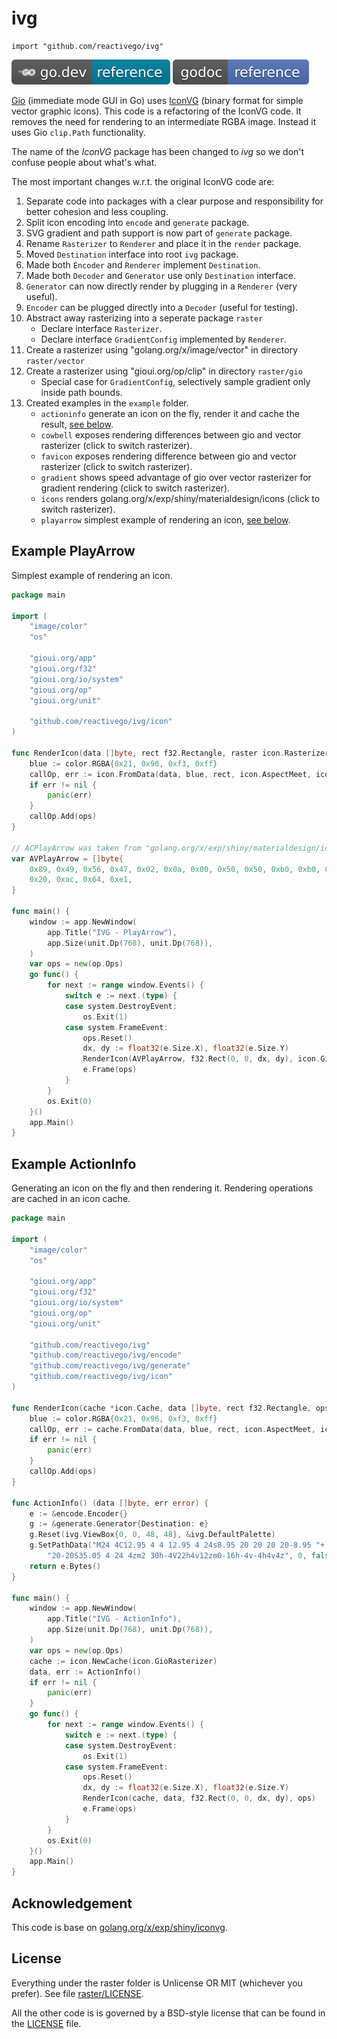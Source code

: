 # ivg

    import "github.com/reactivego/ivg"

[![](testdata/godev.svg)](https://pkg.go.dev/github.com/reactivego/ivg?tab=doc)
[![](testdata/godoc.svg)](https://godoc.org/github.com/reactivego/ivg)

[Gio](https://gioui.org) (immediate mode GUI in Go) uses [IconVG](https://golang.org/x/exp/shiny/iconvg) (binary format for simple vector graphic icons).
This code is a refactoring of the IconVG code. It removes the need for rendering to an intermediate RGBA image. Instead it uses Gio `clip.Path` functionality.

The name of the *IconVG* package has been changed to *ivg* so we don't confuse people about what's what.

The most important changes w.r.t. the original IconVG code are:

1. Separate code into packages with a clear purpose and responsibility for better cohesion and less coupling.
2. Split icon encoding into `encode` and `generate` package.
3. SVG gradient and path support is now part of `generate` package.
4. Rename `Rasterizer` to `Renderer` and place it in the `render` package.
5. Moved `Destination` interface into root `ivg` package.
6. Made both `Encoder` and `Renderer` implement `Destination`.
7. Made both `Decoder` and `Generator` use only `Destination` interface.
8. `Generator` can now directly render by plugging in a `Renderer` (very useful).
9. `Encoder` can be plugged directly into a `Decoder` (useful for testing).
10. Abstract away rasterizing into a seperate package `raster`
    - Declare interface `Rasterizer`.
    - Declare interface `GradientConfig` implemented by `Renderer`.
11. Create a rasterizer using "golang.org/x/image/vector" in directory `raster/vector`
12. Create a rasterizer using "gioui.org/op/clip" in directory `raster/gio`
    - Special case for `GradientConfig`, selectively sample gradient only inside path bounds.
14. Created examples in the `example` folder.
    - `actioninfo` generate an icon on the fly, render it and cache the result, [see below](#example-actioninfo).
    - `cowbell` exposes rendering differences between gio and vector rasterizer (click to switch rasterizer).
    - `favicon` exposes rendering difference between gio and vector rasterizer (click to switch rasterizer).
    - `gradient` shows speed advantage of gio over vector rasterizer for gradient rendering (click to switch rasterizer).
    - `icons` renders golang.org/x/exp/shiny/materialdesign/icons (click to switch rasterizer).
    - `playarrow` simplest example of rendering an icon, [see below](#example-playarrow).

## Example PlayArrow

Simplest example of rendering an icon.

```go
package main

import (
    "image/color"
    "os"

    "gioui.org/app"
    "gioui.org/f32"
    "gioui.org/io/system"
    "gioui.org/op"
    "gioui.org/unit"

    "github.com/reactivego/ivg/icon"
)

func RenderIcon(data []byte, rect f32.Rectangle, raster icon.Rasterizer, ops *op.Ops) {
    blue := color.RGBA{0x21, 0x96, 0xf3, 0xff}
    callOp, err := icon.FromData(data, blue, rect, icon.AspectMeet, icon.Mid, icon.Mid, raster)
    if err != nil {
        panic(err)
    }
    callOp.Add(ops)
}

// ACPlayArrow was taken from "golang.org/x/exp/shiny/materialdesign/icons"
var AVPlayArrow = []byte{
    0x89, 0x49, 0x56, 0x47, 0x02, 0x0a, 0x00, 0x50, 0x50, 0xb0, 0xb0, 0xc0, 0x70, 0x64, 0xe9, 0xb8,
    0x20, 0xac, 0x64, 0xe1,
}

func main() {
    window := app.NewWindow(
        app.Title("IVG - PlayArrow"),
        app.Size(unit.Dp(768), unit.Dp(768)),
    )
    var ops = new(op.Ops)
    go func() {
        for next := range window.Events() {
            switch e := next.(type) {
            case system.DestroyEvent:
                os.Exit(1)
            case system.FrameEvent:
                ops.Reset()
                dx, dy := float32(e.Size.X), float32(e.Size.Y)
                RenderIcon(AVPlayArrow, f32.Rect(0, 0, dx, dy), icon.GioRasterizer, ops)
                e.Frame(ops)
            }
        }
        os.Exit(0)
    }()
    app.Main()
}
```
## Example ActionInfo

Generating an icon on the fly and then rendering it. Rendering operations are cached in an icon cache.

```go
package main

import (
    "image/color"
    "os"

    "gioui.org/app"
    "gioui.org/f32"
    "gioui.org/io/system"
    "gioui.org/op"
    "gioui.org/unit"

    "github.com/reactivego/ivg"
    "github.com/reactivego/ivg/encode"
    "github.com/reactivego/ivg/generate"
    "github.com/reactivego/ivg/icon"
)

func RenderIcon(cache *icon.Cache, data []byte, rect f32.Rectangle, ops *op.Ops) {
    blue := color.RGBA{0x21, 0x96, 0xf3, 0xff}
    callOp, err := cache.FromData(data, blue, rect, icon.AspectMeet, icon.Mid, icon.Mid)
    if err != nil {
        panic(err)
    }
    callOp.Add(ops)
}

func ActionInfo() (data []byte, err error) {
    e := &encode.Encoder{}
    g := &generate.Generator{Destination: e}
    g.Reset(ivg.ViewBox{0, 0, 48, 48}, &ivg.DefaultPalette)
    g.SetPathData("M24 4C12.95 4 4 12.95 4 24s8.95 20 20 20 20-8.95 "+
        "20-20S35.05 4 24 4zm2 30h-4V22h4v12zm0-16h-4v-4h4v4z", 0, false)
    return e.Bytes()
}

func main() {
    window := app.NewWindow(
        app.Title("IVG - ActionInfo"),
        app.Size(unit.Dp(768), unit.Dp(768)),
    )
    var ops = new(op.Ops)
    cache := icon.NewCache(icon.GioRasterizer)
    data, err := ActionInfo()
    if err != nil {
        panic(err)
    }
    go func() {
        for next := range window.Events() {
            switch e := next.(type) {
            case system.DestroyEvent:
                os.Exit(1)
            case system.FrameEvent:
                ops.Reset()
                dx, dy := float32(e.Size.X), float32(e.Size.Y)
                RenderIcon(cache, data, f32.Rect(0, 0, dx, dy), ops)
                e.Frame(ops)
            }
        }
        os.Exit(0)
    }()
    app.Main()
}
```

## Acknowledgement

This code is base on [golang.org/x/exp/shiny/iconvg](https://github.com/golang/exp/tree/master/shiny/iconvg).

## License

Everything under the raster folder is Unlicense OR MIT (whichever you prefer). See file [raster/LICENSE](raster/LICENSE).

All the other code is is governed by a BSD-style license that can be found in the [LICENSE](LICENSE) file.
